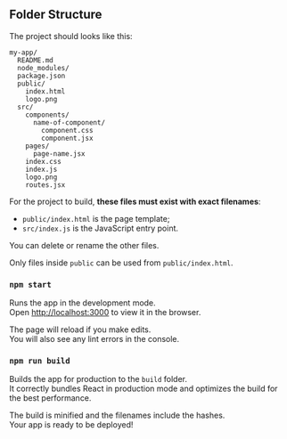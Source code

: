 ## Folder Structure

The project should looks like this:

```
my-app/
  README.md
  node_modules/
  package.json
  public/
    index.html
    logo.png
  src/
    components/
      name-of-component/
        component.css
        component.jsx
    pages/
      page-name.jsx
    index.css
    index.js
    logo.png
    routes.jsx
```

For the project to build, **these files must exist with exact filenames**:

- `public/index.html` is the page template;
- `src/index.js` is the JavaScript entry point.

You can delete or rename the other files.

Only files inside `public` can be used from `public/index.html`.<br>

### `npm start`

Runs the app in the development mode.<br>
Open [http://localhost:3000](http://localhost:3000) to view it in the browser.

The page will reload if you make edits.<br>
You will also see any lint errors in the console.

### `npm run build`

Builds the app for production to the `build` folder.<br>
It correctly bundles React in production mode and optimizes the build for the best performance.

The build is minified and the filenames include the hashes.<br>
Your app is ready to be deployed!
